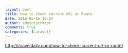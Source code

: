```yaml
---
layout: post
title: How to check current URL or Route
date: 2016-06-16 10:24
author: administrator
comments: true
categories: [Laravel]
---
```

<a href="http://laraveldaily.com/how-to-check-current-url-or-route/">http://laraveldaily.com/how-to-check-current-url-or-route/</a>
